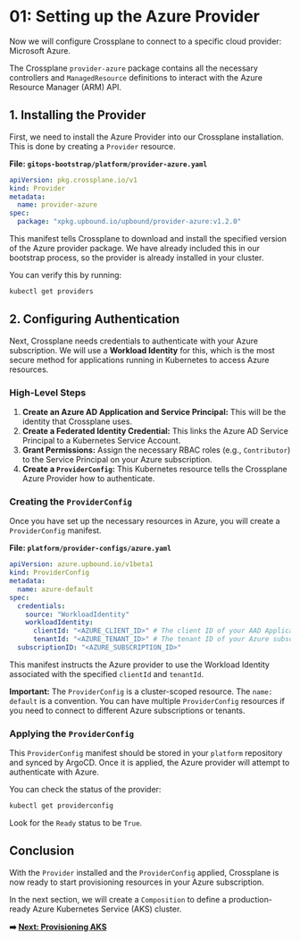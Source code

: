 # 01: Setting up the Azure Provider

Now we will configure Crossplane to connect to a specific cloud provider: Microsoft Azure.

The Crossplane `provider-azure` package contains all the necessary controllers and `ManagedResource` definitions to interact with the Azure Resource Manager (ARM) API.

## 1. Installing the Provider

First, we need to install the Azure Provider into our Crossplane installation. This is done by creating a `Provider` resource.

**File: `gitops-bootstrap/platform/provider-azure.yaml`**

```yaml
apiVersion: pkg.crossplane.io/v1
kind: Provider
metadata:
  name: provider-azure
spec:
  package: "xpkg.upbound.io/upbound/provider-azure:v1.2.0"
```

This manifest tells Crossplane to download and install the specified version of the Azure provider package. We have already included this in our bootstrap process, so the provider is already installed in your cluster.

You can verify this by running:

```bash
kubectl get providers
```

## 2. Configuring Authentication

Next, Crossplane needs credentials to authenticate with your Azure subscription. We will use a **Workload Identity** for this, which is the most secure method for applications running in Kubernetes to access Azure resources.

### High-Level Steps

1.  **Create an Azure AD Application and Service Principal:** This will be the identity that Crossplane uses.
2.  **Create a Federated Identity Credential:** This links the Azure AD Service Principal to a Kubernetes Service Account.
3.  **Grant Permissions:** Assign the necessary RBAC roles (e.g., `Contributor`) to the Service Principal on your Azure subscription.
4.  **Create a `ProviderConfig`:** This Kubernetes resource tells the Crossplane Azure Provider how to authenticate.

### Creating the `ProviderConfig`

Once you have set up the necessary resources in Azure, you will create a `ProviderConfig` manifest.

**File: `platform/provider-configs/azure.yaml`**

```yaml
apiVersion: azure.upbound.io/v1beta1
kind: ProviderConfig
metadata:
  name: azure-default
spec:
  credentials:
    source: "WorkloadIdentity"
    workloadIdentity:
      clientId: "<AZURE_CLIENT_ID>" # The client ID of your AAD Application
      tenantId: "<AZURE_TENANT_ID>" # The tenant ID of your Azure subscription
  subscriptionID: "<AZURE_SUBSCRIPTION_ID>"
```

This manifest instructs the Azure provider to use the Workload Identity associated with the specified `clientId` and `tenantId`.

**Important:** The `ProviderConfig` is a cluster-scoped resource. The `name: default` is a convention. You can have multiple `ProviderConfig` resources if you need to connect to different Azure subscriptions or tenants.

### Applying the `ProviderConfig`

This `ProviderConfig` manifest should be stored in your `platform` repository and synced by ArgoCD. Once it is applied, the Azure provider will attempt to authenticate with Azure.

You can check the status of the provider:

```bash
kubectl get providerconfig
```

Look for the `Ready` status to be `True`.

## Conclusion

With the `Provider` installed and the `ProviderConfig` applied, Crossplane is now ready to start provisioning resources in your Azure subscription.

In the next section, we will create a `Composition` to define a production-ready Azure Kubernetes Service (AKS) cluster.

**➡️ [Next: Provisioning AKS](./02-provisioning-aks.md)**
